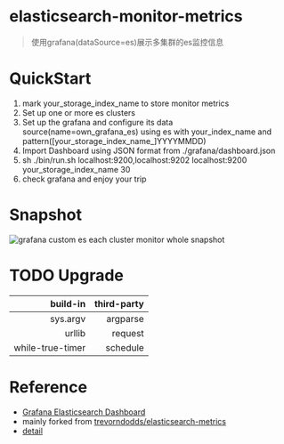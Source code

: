 # elasticsearch-monitor-metrics
> 使用grafana(dataSource=es)展示多集群的es监控信息

# QuickStart
1. mark your_storage_index_name to store monitor metrics
2. Set up one or more es clusters
3. Set up the grafana and configure its data source(name=own_grafana_es) using es with your_index_name and pattern([your_storage_index_name_]YYYYMMDD)
4. Import Dashboard using JSON format from ./grafana/dashboard.json
5. sh ./bin/run.sh localhost:9200,localhost:9202 localhost:9200 your_storage_index_name 30
6. check grafana and enjoy your trip

# Snapshot
![grafana custom es each cluster monitor whole snapshot](https://upload-images.jianshu.io/upload_images/2189341-11bb124eb783cf1b.png?imageMogr2/auto-orient/strip%7CimageView2/2/w/1240)

# TODO Upgrade
| build-in  | third-party |
|---:|---:|
| sys.argv | argparse |
| urllib | request |
| while-true-timer | schedule |

# Reference
- [Grafana Elasticsearch Dashboard](https://grafana.net/dashboards/878)
- mainly forked from [trevorndodds/elasticsearch-metrics](https://github.com/trevorndodds/elasticsearch-metrics)
- [detail](https://www.jianshu.com/p/df19477efa88)
